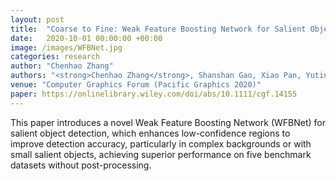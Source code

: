 ```yaml
---
layout: post
title:  "Coarse to Fine: Weak Feature Boosting Network for Salient Object Detection"
date:   2020-10-01 00:00:00 +00:00
image: /images/WFBNet.jpg
categories: research
author: "Chenhao Zhang"
authors: "<strong>Chenhao Zhang</strong>, Shanshan Gao, Xiao Pan, Yuting Wang, Yuanfeng Zhou"
venue: "Computer Graphics Forum (Pacific Graphics 2020)"
paper: https://onlinelibrary.wiley.com/doi/abs/10.1111/cgf.14155
---
```

This paper introduces a novel Weak Feature Boosting Network (WFBNet) for salient object detection, which enhances low-confidence regions to improve detection accuracy, particularly in complex backgrounds or with small salient objects, achieving superior performance on five benchmark datasets without post-processing.
